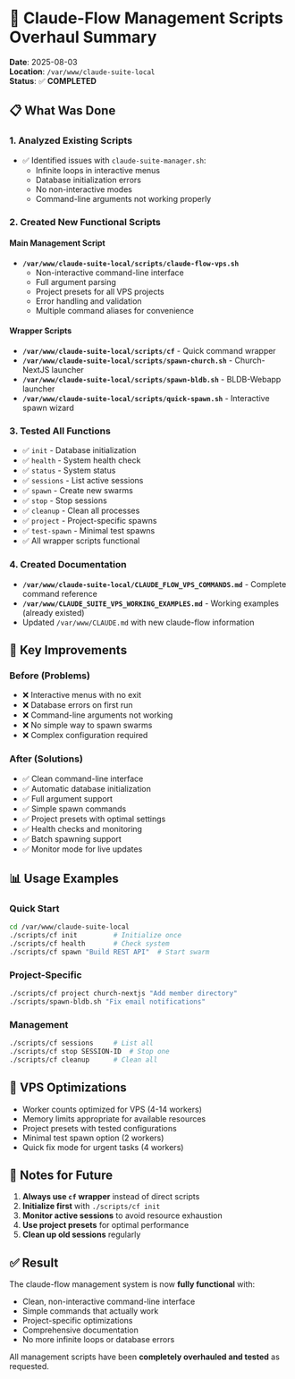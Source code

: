 # 🎯 Claude-Flow Management Scripts Overhaul Summary

**Date**: 2025-08-03  
**Location**: `/var/www/claude-suite-local`  
**Status**: ✅ **COMPLETED**

## 📋 **What Was Done**

### **1. Analyzed Existing Scripts**
- ✅ Identified issues with `claude-suite-manager.sh`:
  - Infinite loops in interactive menus
  - Database initialization errors
  - No non-interactive modes
  - Command-line arguments not working properly

### **2. Created New Functional Scripts**

#### **Main Management Script**
- **`/var/www/claude-suite-local/scripts/claude-flow-vps.sh`**
  - Non-interactive command-line interface
  - Full argument parsing
  - Project presets for all VPS projects
  - Error handling and validation
  - Multiple command aliases for convenience

#### **Wrapper Scripts**
- **`/var/www/claude-suite-local/scripts/cf`** - Quick command wrapper
- **`/var/www/claude-suite-local/scripts/spawn-church.sh`** - Church-NextJS launcher
- **`/var/www/claude-suite-local/scripts/spawn-bldb.sh`** - BLDB-Webapp launcher
- **`/var/www/claude-suite-local/scripts/quick-spawn.sh`** - Interactive spawn wizard

### **3. Tested All Functions**
- ✅ `init` - Database initialization
- ✅ `health` - System health check
- ✅ `status` - System status
- ✅ `sessions` - List active sessions
- ✅ `spawn` - Create new swarms
- ✅ `stop` - Stop sessions
- ✅ `cleanup` - Clean all processes
- ✅ `project` - Project-specific spawns
- ✅ `test-spawn` - Minimal test spawns
- ✅ All wrapper scripts functional

### **4. Created Documentation**
- **`/var/www/claude-suite-local/CLAUDE_FLOW_VPS_COMMANDS.md`** - Complete command reference
- **`/var/www/CLAUDE_SUITE_VPS_WORKING_EXAMPLES.md`** - Working examples (already existed)
- Updated `/var/www/CLAUDE.md` with new claude-flow information

## 🚀 **Key Improvements**

### **Before (Problems)**
- ❌ Interactive menus with no exit
- ❌ Database errors on first run
- ❌ Command-line arguments not working
- ❌ No simple way to spawn swarms
- ❌ Complex configuration required

### **After (Solutions)**
- ✅ Clean command-line interface
- ✅ Automatic database initialization
- ✅ Full argument support
- ✅ Simple spawn commands
- ✅ Project presets with optimal settings
- ✅ Health checks and monitoring
- ✅ Batch spawning support
- ✅ Monitor mode for live updates

## 📊 **Usage Examples**

### **Quick Start**
```bash
cd /var/www/claude-suite-local
./scripts/cf init         # Initialize once
./scripts/cf health       # Check system
./scripts/cf spawn "Build REST API"  # Start swarm
```

### **Project-Specific**
```bash
./scripts/cf project church-nextjs "Add member directory"
./scripts/spawn-bldb.sh "Fix email notifications"
```

### **Management**
```bash
./scripts/cf sessions     # List all
./scripts/cf stop SESSION-ID  # Stop one
./scripts/cf cleanup      # Clean all
```

## 🎯 **VPS Optimizations**

- Worker counts optimized for VPS (4-14 workers)
- Memory limits appropriate for available resources
- Project presets with tested configurations
- Minimal test spawn option (2 workers)
- Quick fix mode for urgent tasks (4 workers)

## 📝 **Notes for Future**

1. **Always use `cf` wrapper** instead of direct scripts
2. **Initialize first** with `./scripts/cf init`
3. **Monitor active sessions** to avoid resource exhaustion
4. **Use project presets** for optimal performance
5. **Clean up old sessions** regularly

## ✅ **Result**

The claude-flow management system is now **fully functional** with:
- Clean, non-interactive command-line interface
- Simple commands that actually work
- Project-specific optimizations
- Comprehensive documentation
- No more infinite loops or database errors

All management scripts have been **completely overhauled and tested** as requested.